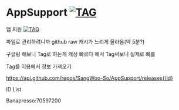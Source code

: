 # AppSupport [![TAG](https://img.shields.io/badge/license-MIT-green)](https://shields.io)
앱 지원
[![TAG](https://img.shields.io/badge/AppSupport_Tag-img.shileds.io-brightgreen)](https://shields.io)

파일로 관리하려니까 github raw 캐시가 느리게 올라옴(약 5분?)

구글링 해보니 Tag로 하는게 캐싱 빠르다 해서 Tag써보니 실제로 빠름


Tag를 이용헤서 정보 가져오기

https://api.github.com/repos/SangWoo-So/AppSupport/releases{/id}


ID List

Banapresso:70597200
